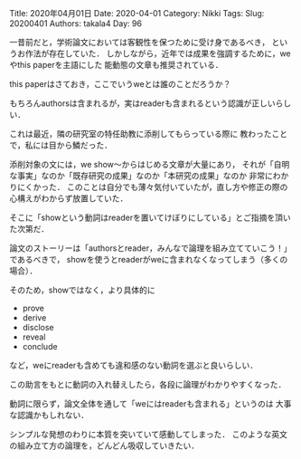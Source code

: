 ﻿Title: 2020年04月01日
Date: 2020-04-01
Category: Nikki
Tags: 
Slug: 20200401
Authors: takala4
Day: 96




一昔前だと，学術論文においては客観性を保つために受け身であるべき，
というお作法が存在していた．
しかしながら，近年では成果を強調するために，weやthis paperを主語にした
能動態の文章も推奨されている．


this paperはさておき，ここでいうweとは誰のことだろうか？



もちろんauthorsは含まれるが，実はreaderも含まれるという認識が正しいらしい．


これは最近，隣の研究室の特任助教に添削してもらっている際に
教わったことで，私には目から鱗だった．



添削対象の文には，we show～からはじめる文章が大量にあり，
それが「自明な事実」なのか「既存研究の成果」なのか「本研究の成果」なのか
非常にわかりにくかった．
このことは自分でも薄々気付いていたが，直し方や修正の際の心構えがわからず放置していた．


そこに「showという動詞はreaderを置いてけぼりにしている」とご指摘を頂いた次第だ．


論文のストーリーは「authorsとreader，みんなで論理を組み立てていこう！」であるべきで，
showを使うとreaderがweに含まれなくなってしまう（多くの場合）．


そのため，showではなく，より具体的に

* prove
* derive
* disclose
* reveal
* conclude

など，weにreaderも含めても違和感のない動詞を選ぶと良いらしい．


この助言をもとに動詞の入れ替えしたら，各段に論理がわかりやすくなった．


動詞に限らず，論文全体を通して「weにはreaderも含まれる」というのは
大事な認識かもしれない．


シンプルな発想のわりに本質を突いていて感動してしまった．
このような英文の組み立て方の論理を，どんどん吸収していきたい．